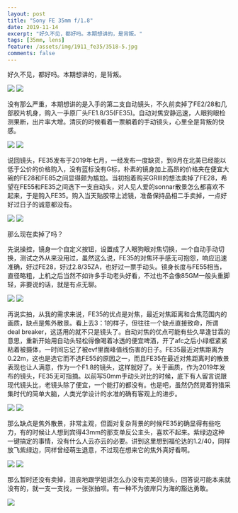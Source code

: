 ```yaml
---
layout: post
title: "Sony FE 35mm f/1.8"
date: 2019-11-14
excerpt: "好久不见，都好吗。本期想讲的，是背叛。"
tags: [35mm, lens]
feature: /assets/img/1911_fe35/3518-5.jpg
comments: false
---
```


好久不见，都好吗。本期想讲的，是背叛。

![](/assets/img/1911_fe35/3518-7.jpg)
![](/assets/img/1911_fe35/3518-4.jpg)

没有那么严重，本期想讲的是入手的第二支自动镜头，不久前卖掉了FE2/28和几部胶片机身，购入一手原厂头FE1.8/35(FE35)。自动对焦安静迅速，人眼狗眼检测果断，出片率大增。清灰的时候看着一票躺着的手动镜头，心里全是背叛的快感。

![](/assets/img/1911_fe35/3518-8.jpg)
![](/assets/img/1911_fe35/3518-15.jpg)

说回镜头，FE35发布于2019年七月，一经发布一度缺货，到9月在北美已经能以低于公价的价格购入，没有蓝标没有G标，朴素的镜身加上高昂的价格夹在便宜大碗的FE28和FE85之间显得颇为尴尬。当初抱着购买GRIII的想法卖掉了FE28，希望在FE55和FE35之间选下一支自动头，对人见人爱的sonnar散景怎么都喜欢不起来，于是购入FE35。购入当天贴胶带上滤镜，准备保持品相二手卖掉，一点好好过日子的诚意都没有。

![](/assets/img/1911_fe35/3518-5.jpg)
![](/assets/img/1911_fe35/3518-10.jpg)

那么现在卖掉了吗？

先说操控，镜身一个自定义按钮，设置成了人眼狗眼对焦切换，一个自动手动切换，测试之外从来没用过，虽然这么说，FE35的对焦环手感无可抱怨，响应迅速准确，好过FE28，好过2.8/35ZA，也好过一票手动头。镜身长度与FE55相当，直径略粗，上机之后当然不如许多手动老头好看，不过也不会像85GM一般头重脚轻，非要说的话，就是有点无聊。

![](/assets/img/1911_fe35/3518-13.jpg)
![](/assets/img/1911_fe35/3518-9.jpg)

再说实拍，从我的需求来说，FE35的优点是对焦，最近对焦距离和合焦范围内的画质，缺点是焦外散景。看上去3：1的样子，但往往一个缺点直接致命，所谓deal breaker，这适用的就不只是镜头了。自动对焦的优点可能有些久旱逢甘霖的意思，重新开始用自动头轻松得像喝着冰透的便宜啤酒，开了afc之后小绿框紧紧粘着被摄体，一时间忘记了被evf里面峰值线伤害的日子。FE35最近对焦距离为0.22m，这也是选它而不选FE55的原因之一，而且FE35在最近对焦距离时的散景表现也让人满意，作为一个F1.8的镜头，这样就好了。关于画质，作为2019年发布的镜头，FE35无可指摘。以前写50mm手动头对比的时候，底下有人留言说跟现代镜头比，老镜头除了便宜，一个能打的都没有。也是吧，虽然仍然晃着狩猎采集时代的简单大脑，人类光学设计的水准的确有客观上的进步。

![](/assets/img/1911_fe35/3518-12.jpg)
![](/assets/img/1911_fe35/3518-6.jpg)

那么缺点是焦外散景，非常主观，但面对复杂背景的时候FE35的确显得有些吃力，有的时候让人想到宾得43mm的那支单反公主头，喜欢不起来。紫绿边这种一键搞定的事情，没有什么人云亦云的必要。讲到这里想到福伦达的1.2/40，同样放飞紫绿边，同样曾经萌生退意，不过现在想来它的焦外真好看啊。

![](/assets/img/1911_fe35/3518-3.jpg)
![](/assets/img/1911_fe35/3518-2.jpg)

那么暂时还没有卖掉，沮丧地跟学姐讲怎么办没有完美的镜头，回答说可能本来就没有的，就一支一支找，一张张拍呗。有一种不为彼岸只为海的豁达勇敢。

![](/assets/img/1911_fe35/3518-14.jpg)